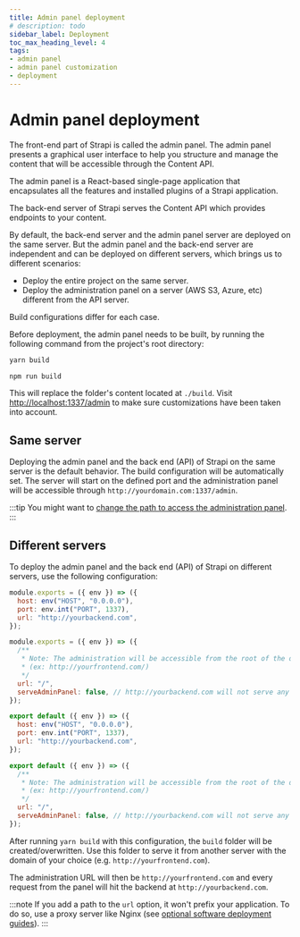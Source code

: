 ```yaml
---
title: Admin panel deployment
# description: todo
sidebar_label: Deployment
toc_max_heading_level: 4
tags:
- admin panel 
- admin panel customization
- deployment
---
```


# Admin panel deployment

The front-end part of Strapi is called the admin panel. The admin panel presents a graphical user interface to help you structure and manage the content that will be accessible through the Content API.

The admin panel is a React-based single-page application that encapsulates all the features and installed plugins of a Strapi application.

The back-end server of Strapi serves the Content API which provides endpoints to your content.

By default, the back-end server and the admin panel server are deployed on the same server. But the admin panel and the back-end server are independent and can be deployed on different servers, which brings us to different scenarios:

- Deploy the entire project on the same server.
- Deploy the administration panel on a server (AWS S3, Azure, etc) different from the API server.

Build configurations differ for each case.

Before deployment, the admin panel needs to be built, by running the following command from the project's root directory:

<Tabs groupId="yarn-npm">

<TabItem value="yarn" label="yarn">

```sh
yarn build
```

</TabItem>

<TabItem value="npm" label="npm">

```sh
npm run build
```

</TabItem>

</Tabs>

This will replace the folder's content located at `./build`. Visit [http://localhost:1337/admin](http://localhost:1337/admin) to make sure customizations have been taken into account.

## Same server

Deploying the admin panel and the back end (API) of Strapi on the same server is the default behavior. The build configuration will be automatically set. The server will start on the defined port and the administration panel will be accessible through `http://yourdomain.com:1337/admin`.

:::tip
You might want to [change the path to access the administration panel](/dev-docs/admin-panel-customization/host-port-path).
:::

## Different servers

To deploy the admin panel and the back end (API) of Strapi on different servers, use the following configuration:

<Tabs groupId="js-ts">
<TabItem value="js" label="JavaScript">

```js title="./config/server.js"
module.exports = ({ env }) => ({
  host: env("HOST", "0.0.0.0"),
  port: env.int("PORT", 1337),
  url: "http://yourbackend.com",
});
```

```js title="./config/admin.js"
module.exports = ({ env }) => ({
  /**
   * Note: The administration will be accessible from the root of the domain 
   * (ex: http://yourfrontend.com/)
   */ 
  url: "/",
  serveAdminPanel: false, // http://yourbackend.com will not serve any static admin files
});
```

</TabItem>

<TabItem value="ts" label="TypeScript">

```js title="./config/server.ts"
export default ({ env }) => ({
  host: env("HOST", "0.0.0.0"),
  port: env.int("PORT", 1337),
  url: "http://yourbackend.com",
});
```

```js title="./config/admin.ts"
export default ({ env }) => ({
  /**
   * Note: The administration will be accessible from the root of the domain 
   * (ex: http://yourfrontend.com/)
   */ 
  url: "/",
  serveAdminPanel: false, // http://yourbackend.com will not serve any static admin files
});
```

</TabItem>
</Tabs>

After running `yarn build` with this configuration, the `build` folder will be created/overwritten. Use this folder to serve it from another server with the domain of your choice (e.g. `http://yourfrontend.com`).

The administration URL will then be `http://yourfrontend.com` and every request from the panel will hit the backend at `http://yourbackend.com`.

:::note
If you add a path to the `url` option, it won't prefix your application. To do so, use a proxy server like Nginx (see [optional software deployment guides](/dev-docs/deployment#optional-software-guides)).
:::
